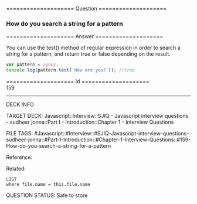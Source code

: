 ==================== Question ====================  

### How do you search a string for a pattern  

==================== Answer ====================  

You can use the test() method of regular expression in order to search a string
for a pattern, and return true or false depending on the result.

```javascript
var pattern = /you/;
console.log(pattern.test('How are you?')); //true
```

==================== Id ====================  
159

---

DECK INFO

TARGET DECK: Javascript::Interview::SJIQ - Javascript interview questions - sudheer jonna::Part I - Introduction::Chapter 1 - Interview Questions

FILE TAGS: #Javascript::#Interview::#SJIQ-Javascript-interview-questions-sudheer-jonna::#Part-I-Introduction::#Chapter-1-Interview-Questions::#159-How-do-you-search-a-string-for-a-pattern

Reference:

Related:

```dataview
LIST
where file.name = this.file.name
```

QUESTION STATUS: Safe to store
